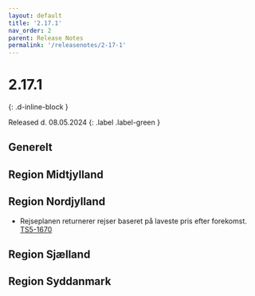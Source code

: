 ```yaml
---
layout: default
title: '2.17.1'
nav_order: 2
parent: Release Notes
permalink: '/releasenotes/2-17-1'
---
```


# 2.17.1
{: .d-inline-block }

Released d. 08.05.2024
{: .label .label-green }

## Generelt

## Region Midtjylland

## Region Nordjylland
- Rejseplanen returnerer rejser baseret på laveste pris efter forekomst. [TS5-1670](https://sd.trifork.com/browse/TS5-1670)

## Region Sjælland

## Region Syddanmark

